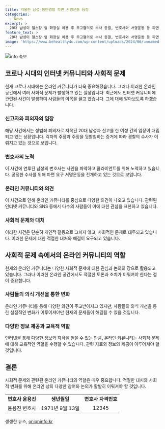 ```yaml
---
title: 억울한 남성 동탄경찰 파면 서명운동 등장
categories:
  - News
excerpt: >
  20대 남성이 헬스장 옆 화장실 이용 후 무고혐의로 수사 종결, 변호사와 서명운동 등 파면 요구, 희생자로 주장한 여성 자백 후 유튜브 채널에 사건 공개. 동탄경찰서 부당 의혹, 남성 피해 주장과 불일치 등 논란 증폭. 경찰은 추가 수사 검토 중. 윤용진 변호사의 서명운동 확산, 사법시스템 오작동 문제 제기. A씨 명예회복을 두고 논란 불거진 가운데, 남성 차별 논란에도 주목.
feature_text: >
  20대 남성이 헬스장 옆 화장실 이용 후 무고혐의로 수사 종결, 변호사와 서명운동 등 파면 요구, 희생자로 주장한 여성 자백 후 유튜브 채널에 사건 공개. 동탄경찰서 부당 의혹, 남성 피해 주장과 불일치 등 논란 증폭. 경찰은 추가 수사 검토 중. 윤용진 변호사의 서명운동 확산, 사법시스템 오작동 문제 제기. A씨 명예회복을 두고 논란 불거진 가운데, 남성 차별 논란에도 주목.
image: 'https://www.behealthy4u.com/wp-content/uploads/2024/06/unnamed-file.png'
---
```


<p><img src="https://www.behealthy4u.com/wp-content/uploads/2024/06/unnamed-file.png" alt="info 속보" /></p>

<h2 data-ke-size="size26">코로나 시대의 인터넷 커뮤니티와 사회적 문제</h2>

<p data-ke-size="size16">현재 코로나 시대에는 온라인 커뮤니티가 더욱 중요해졌습니다. 그러나 이러한 온라인 공간에서 여러 사회적 문제가 발생하고 있는 실정입니다. 최근에도 인터넷 커뮤니티에 관련된 사건이 발생하여 사람들의 이목을 끌고 있습니다. 그에 대해 알아보도록 하겠습니다.</p>

<h3 data-ke-size="size24">신고자와 피의자의 입장</h3>

<p data-ke-size="size16">해당 사건에서는 성범죄 피의자로 지목된 20대 남성과 신고를 한 여성 간의 입장이 대립되고 있는 상황입니다. 각자의 주장과 주장을 뒷받침하는 증거에 따라 경찰의 수사가 이뤄지고 있는 것으로 보입니다.</p>

<h3 data-ke-size="size24">변호사의 노력</h3>

<p data-ke-size="size16">이 사건에 연루된 남성의 변호사는 사안을 파악하고 클라이언트를 위해 노력하고 있습니다. 공정한 수사를 위해 파면 요구 서명운동을 전개하고 있는 것으로 보입니다.</p>

<h3 data-ke-size="size24">온라인 커뮤니티와 의견</h3>

<p data-ke-size="size16">이 사건으로 인해 온라인 커뮤니티를 중심으로 다양한 의견이 나오고 있습니다. 관련된 인터넷 커뮤니티와 SNS 등에서 다수의 사람들이 이에 대한 관심을 표현하고 있습니다.</p>

<h3 data-ke-size="size24">사회적 문제와 대처</h3>

<p data-ke-size="size16">이러한 사건은 단순히 개인적 갈등으로 그치지 않고, 사회적인 문제로 대두되고 있습니다. 이러한 문제에 대한 적절한 대처와 해결이 요구되고 있습니다.</p>

<h2 data-ke-size="size26">사회적 문제 속에서의 온라인 커뮤니티의 역할</h2>

<p data-ke-size="size16">현재의 온라인 커뮤니티는 다양한 사회적 문제에 대한 관심과 논의의 장으로 활용되고 있습니다. 그러나 이러한 온라인 공간에서도 적절한 토론과 조치가 이뤄져야 한다는 점이 중요합니다.</p>

<h3 data-ke-size="size24">사람들의 의식 개선을 통한 변화</h3>

<p data-ke-size="size16">온라인 커뮤니티를 통해 다양한 의견이 주고받아지고 있지만, 사람들의 의식 개선을 통한 실질적인 변화가 이루어져야만 현재의 문제들이 해결될 수 있을 것입니다.</p>

<h3 data-ke-size="size24">다양한 정보 제공과 교육적 역할</h3>

<p data-ke-size="size16">인터넷을 통해 다양한 정보와 지식을 얻을 수 있는 만큼, 온라인 커뮤니티는 사회적 문제에 대해 교육적인 역할을 수행할 수 있습니다. 관련 자료와 정보의 제공이 이루어져야 할 것입니다.</p>

<h2 data-ke-size="size26">결론</h2>

<p data-ke-size="size16">사회적 문제와 관련된 온라인 커뮤니티의 역할은 매우 중요합니다. 적절한 대처와 사회적 변화를 위해 온라인 상의 다양한 참여와 논의가 활발히 이뤄져야 할 것입니다.</p>

<table>
    <tbody>
        <tr>
            <td style="text-align: center; height: 17px;"><b>변호사 윤용진</b></td>
            <td style="text-align: center; height: 17px;"><b>생년월일</b></td>
            <td style="text-align: center; height: 17px;"><b>변호사 자격번호</b></td>
        </tr>
        <tr>
            <td style="text-align: center; height: 17px;">윤용진 변호사</td>
            <td style="text-align: center; height: 17px;">1971년 9월 13일</td>
            <td style="text-align: center; height: 17px;">12345</td>
        </tr>
    </tbody>
</table>
생생한 뉴스, <a href="https://onioninfo.kr" rel="dofollow">onioninfo.kr</a>


